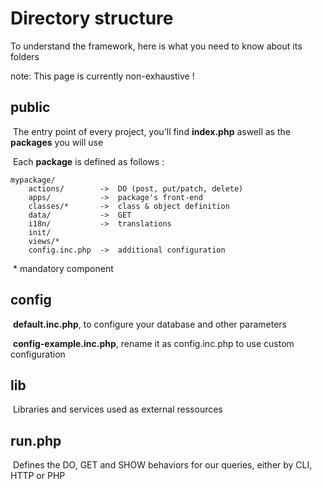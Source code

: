 # Directory structure

To understand the framework, here is what you need to know about its folders

note: This page is currently non-exhaustive !



## public

​	The entry point of every project, you'll find **index.php** aswell as the **packages** you will use

​	Each **package** is defined as follows :

```
mypackage/
	actions/		->	DO (post, put/patch, delete)
	apps/			->	package's front-end
	classes/*		->	class & object definition
	data/			->	GET
	i18n/			->	translations
	init/
	views/*
	config.inc.php	->	additional configuration
```

​	\* mandatory component

## config

​	**default.inc.php**, to configure your database and other parameters

​	**config-example.inc.php**, rename it as config.inc.php to use custom configuration

## lib

​	Libraries and services used as external ressources

## run.php

​	Defines the DO, GET and SHOW behaviors for our queries, either by CLI, HTTP or PHP
